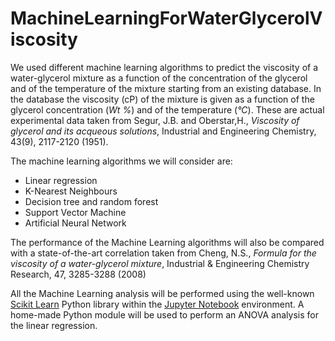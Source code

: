 # MachineLearningForWaterGlycerolViscosity
We used different machine learning algorithms to predict the viscosity of a water-glycerol mixture as a function of the concentration of the glycerol and of the temperature of the mixture starting from an existing database. In the database the viscosity (cP) of the mixture is given as a function of the glycerol concentration (*Wt %*) and of the temperature (*°C*). These are actual experimental data taken from Segur, J.B.  and Oberstar,H., *Viscosity of glycerol and its acqueous solutions*, Industrial and Engineering Chemistry, 43(9), 2117-2120 (1951).

The machine learning algorithms we will consider are:
* Linear regression
* K-Nearest Neighbours
* Decision tree and random forest
* Support Vector Machine
* Artificial Neural Network

The performance of the Machine Learning algorithms will also be compared with a state-of-the-art correlation taken from Cheng, N.S., *Formula for the viscosity of a water-glycerol mixture*, Industrial & Engineering Chemistry Research, 47, 3285-3288 (2008)

All the Machine Learning analysis will be performed using the well-known [Scikit Learn](https://scikit-learn.org/stable/) Python library within the [Jupyter Notebook](https://jupyter.org/) environment. A home-made Python module will be used to perform an ANOVA analysis for the linear regression.
